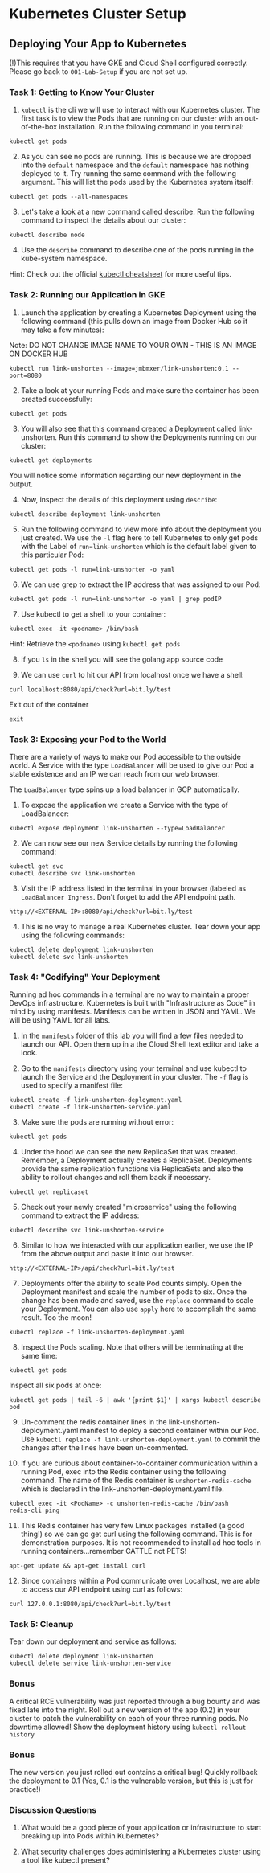 # Kubernetes Cluster Setup

## Deploying Your App to Kubernetes
(!)This requires that you have GKE and Cloud Shell configured correctly. Please go back to `001-Lab-Setup` if you are not set up.

### Task 1: Getting to Know Your Cluster
1. `kubectl` is the cli we will use to interact with our Kubernetes cluster. The first task is to view the Pods that are running on our cluster with an out-of-the-box installation. Run the following command in you terminal:
```
kubectl get pods
``` 

2. As you can see no pods are running. This is because we are dropped into the `default` namespace and the `default` namespace has nothing deployed to it. Try running the same command with the following argument. This will list the pods used by the Kubernetes system itself:
```
kubectl get pods --all-namespaces
```

3. Let's take a look at a new command called describe. Run the following command to inspect the details about our cluster:
```
kubectl describe node
```

4. Use the `describe` command to describe one of the pods running in the kube-system namespace.

Hint: Check out the official [kubectl cheatsheet](https://kubernetes.io/docs/reference/kubectl/cheatsheet/) for more useful tips.

### Task 2: Running our Application in GKE
1. Launch the application by creating a Kubernetes Deployment using the following command (this pulls down an image from Docker Hub so it may take a few minutes):

Note: DO NOT CHANGE IMAGE NAME TO YOUR OWN - THIS IS AN IMAGE ON DOCKER HUB

```
kubectl run link-unshorten --image=jmbmxer/link-unshorten:0.1 --port=8080
```

2. Take a look at your running Pods and make sure the container has been created successfully:
```
kubectl get pods
```

3. You will also see that this command created a Deployment called link-unshorten. Run this command to show the Deployments running on our cluster:
```
kubectl get deployments
```
You will notice some information regarding our new deployment in the output.

4. Now, inspect the details of this deployment using `describe`:
```
kubectl describe deployment link-unshorten
```

5. Run the following command to view more info about the deployment you just created. We use the `-l` flag here to tell Kubernetes to only get pods with the Label of `run=link-unshorten` which is the default label given to this particular Pod:
```
kubectl get pods -l run=link-unshorten -o yaml
```

6. We can use grep to extract the IP address that was assigned to our Pod:
```
kubectl get pods -l run=link-unshorten -o yaml | grep podIP
```

7. Use kubectl to get a shell to your container:
```
kubectl exec -it <podname> /bin/bash
```
Hint: Retrieve the `<podname>` using `kubectl get pods`

8. If you `ls` in the shell you will see the golang app source code

9. We can use `curl` to hit our API from localhost once we have a shell:
```
curl localhost:8080/api/check?url=bit.ly/test
```
Exit out of the container
```
exit
```

### Task 3: Exposing your Pod to the World
There are a variety of ways to make our Pod accessible to the outside world. A Service with the type `LoadBalancer` will be used to give our Pod a stable existence and an IP we can reach from our web browser.

The `LoadBalancer` type spins up a load balancer in GCP automatically. 

1. To expose the application we create a Service with the type of LoadBalancer:
```
kubectl expose deployment link-unshorten --type=LoadBalancer

```

2. We can now see our new Service details by running the following command:
```
kubectl get svc
kubectl describe svc link-unshorten
```

3. Visit the IP address listed in the terminal in your browser (labeled as `LoadBalancer Ingress`. Don't forget to add the API endpoint path.
```
http://<EXTERNAL-IP>:8080/api/check?url=bit.ly/test
```
4. This is no way to manage a real Kubernetes cluster. Tear down your app using the following commands:
```
kubectl delete deployment link-unshorten
kubectl delete svc link-unshorten
``` 

### Task 4: "Codifying" Your Deployment
Running ad hoc commands in a terminal are no way to maintain a proper DevOps infrastructure. Kubernetes is built with "Infrastructure as Code" in mind by using manifests. Manifests can be written in JSON and YAML. We will be using YAML for all labs.

1. In the `manifests` folder of this lab you will find a few files needed to launch our API. Open them up in a the Cloud Shell text editor and take a look.

2. Go to the `manifests` directory using your terminal and use kubectl to launch the Service and the Deployment in your cluster. The `-f` flag is used to specify a manifest file:
```
kubectl create -f link-unshorten-deployment.yaml
kubectl create -f link-unshorten-service.yaml
```

3. Make sure the pods are running without error:
```
kubectl get pods
```

4. Under the hood we can see the new ReplicaSet that was created. Remember, a Deployment actually creates a ReplicaSet. Deployments provide the same replication functions via ReplicaSets and also the ability to rollout changes and roll them back if necessary. 
```
kubectl get replicaset
```

5. Check out your newly created "microservice" using the following command to extract the IP address:
```
kubectl describe svc link-unshorten-service
```

6. Similar to how we interacted with our application earlier, we use the IP from the above output and paste it into our browser.
```
http://<EXTERNAL-IP>/api/check?url=bit.ly/test
``` 

7. Deployments offer the ability to scale Pod counts simply. Open the Deployment manifest and scale the number of pods to six. Once the change has been made and saved, use the `replace` command to scale your Deployment. You can also use `apply` here to accomplish the same result. Too the moon!
```
kubectl replace -f link-unshorten-deployment.yaml
```

8. Inspect the Pods scaling. Note that others will be terminating at the same time:
 ```
 kubectl get pods 
 ```
 
 Inspect all six pods at once:
 ```
 kubectl get pods | tail -6 | awk '{print $1}' | xargs kubectl describe pod
 ```

9. Un-comment the redis container lines in the link-unshorten-deployment.yaml manifest to deploy a second container within our Pod. Use `kubectl replace -f link-unshorten-deployment.yaml` to commit the changes after the lines have been un-commented.

10. If you are curious about container-to-container communication within a running Pod, exec into the Redis container using the following command. The name of the Redis container is `unshorten-redis-cache` which is declared in the link-unshorten-deployment.yaml file.
```
kubectl exec -it <PodName> -c unshorten-redis-cache /bin/bash
redis-cli ping
```

11. This Redis container has very few Linux packages installed (a good thing!) so we can go get curl using the following command. This is for demonstration purposes. It is not recommended to install ad hoc tools in running containers...remember CATTLE not PETS!
```
apt-get update && apt-get install curl
```

12. Since containers within a Pod communicate over Localhost, we are able to access our API endpoint using curl as follows:
```
curl 127.0.0.1:8080/api/check?url=bit.ly/test
```
### Task 5: Cleanup
Tear down our deployment and service as follows:
```
kubectl delete deployment link-unshorten
kubectl delete service link-unshorten-service
```
### Bonus
 A critical RCE vulnerability was just reported through a bug bounty and was fixed late into the night. Roll out a new version of the app (0.2) in your cluster to patch the vulnerability on each of your three running pods. No downtime allowed! Show the deployment history using `kubectl rollout history` 

### Bonus
The new version you just rolled out contains a critical bug! Quickly rollback the deployment to 0.1 (Yes, 0.1 is the vulnerable version, but this is just for practice!)

### Discussion Questions
1. What would be a good piece of your application or infrastructure to start breaking up into Pods within Kubernetes? 

2. What security challenges does administering a Kubernetes cluster using a tool like kubectl present? 
